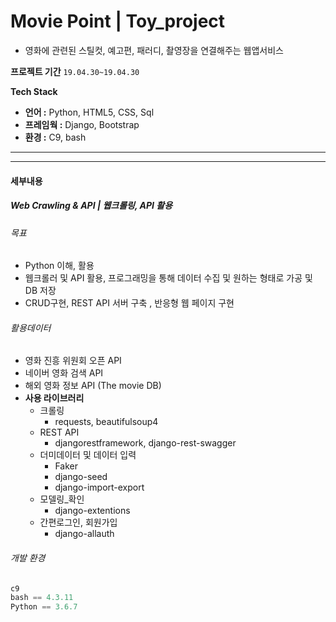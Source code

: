 # Movie Point | Toy_project

- 영화에 관련된 스틸컷, 예고편, 패러디, 촬영장을 연결해주는 웹앱서비스

**프로젝트 기간** `19.04.30~19.04.30`

**Tech Stack**

- **언어 :** Python, HTML5, CSS, Sql
- **프레임웍 :** Django, Bootstrap
- **환경 :** C9, bash

---

---



#### 세부내용

##### Web Crawling & API | 웹크롤링, API 활용

###### 목표

-  Python 이해, 활용
- 웹크롤러 및 API 활용, 프로그래밍을 통해 데이터 수집 및 원하는 형태로 가공 및 DB 저장
- CRUD구현, REST API 서버 구축 , 반응형 웹 페이지 구현

###### 활용데이터

- 영화 진흥 위원회 오픈 API
- 네이버 영화 검색 API
- 해외 영화 정보 API (The movie DB)
- **사용 라이브러리**
  - 크롤링
    - requests, beautifulsoup4
  - REST API
    - djangorestframework, django-rest-swagger
  - 더미데이터 및 데이터 입력
    - Faker
    - django-seed
    - django-import-export
  - 모델링_확인
    - django-extentions
  - 간편로그인, 회원가입
    - django-allauth

###### 개발 환경

```python
c9
bash == 4.3.11
Python == 3.6.7
```
